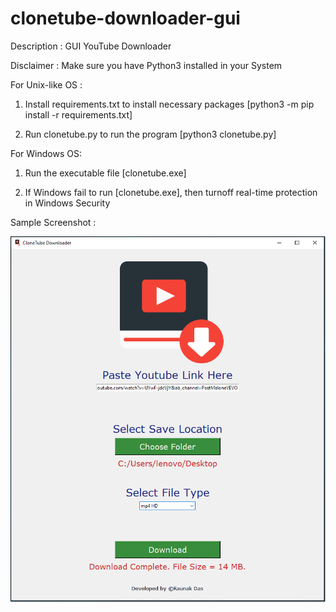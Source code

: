 
# clonetube-downloader-gui

Description : GUI YouTube Downloader

Disclaimer : Make sure you have Python3 installed in your System

For Unix-like OS :

1. Install requirements.txt to install necessary packages [python3 -m pip install -r requirements.txt]

2. Run clonetube.py to run the program [python3 clonetube.py]

For Windows OS:

1. Run the executable file [clonetube.exe]

2. If Windows fail to run [clonetube.exe], then turnoff real-time protection in Windows Security

Sample Screenshot :

![](screenshot.png)
